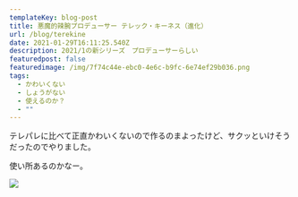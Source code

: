 ```yaml
---
templateKey: blog-post
title: 悪魔的辣腕プロデューサー テレック・キーネス（進化）
url: /blog/terekine
date: 2021-01-29T16:11:25.540Z
description: 2021/1の新シリーズ　プロデューサーらしい
featuredpost: false
featuredimage: /img/7f74c44e-ebc0-4e6c-b9fc-6e74ef29b036.png
tags:
  - かわいくない
  - しょうがない
  - 使えるのか？
  - ""
---
```

テレパレに比べて正直かわいくないので作るのまよったけど、サクッといけそうだったのでやりました。

使い所あるのかなー。

![](/img/7f74c44e-ebc0-4e6c-b9fc-6e74ef29b036.png)